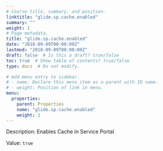 ```yaml
---
# Course title, summary, and position.
linktitle: "glide.sp.cache.enabled"
summary: ""
weight: 1
# Page metadata.
title: "glide.sp.cache.enabled"
date: "2018-09-09T00:00:00Z"
lastmod: "2018-09-09T00:00:00Z"
draft: false  # Is this a draft? true/false
toc: true  # Show table of contents? true/false
type: docs  # Do not modify.

# Add menu entry to sidebar.
# - name: Declare this menu item as a parent with ID name.
# - weight: Position of link in menu.
menu:
  properties:
    parent: Properties
    name: "glide.sp.cache.enabled"
    weight: 1
---
```


Description: Enables Cache in Service Portal


Value: `true`